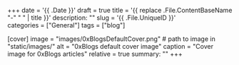 +++
date = '{{ .Date }}'
draft = true
title = '{{ replace .File.ContentBaseName "-" " " | title }}'
description: ""
slug = '{{ .File.UniqueID }}'  
categories = ["General"]
tags = ["blog"]

[cover]
  image = "images/0xBlogsDefaultCover.png"        # path to image in "static/images/"
  alt = "0xBlogs default cover image"
  caption = "Cover image for 0xBlogs articles"
  relative = true
summary: ""
+++
